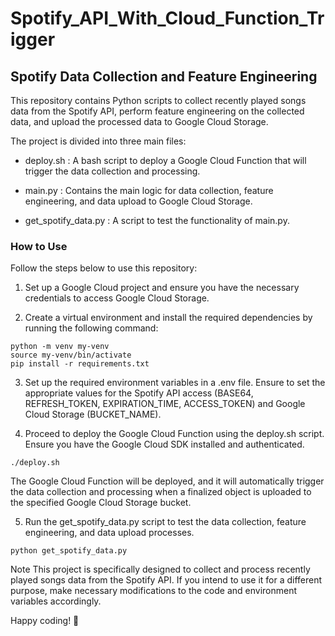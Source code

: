 # Spotify_API_With_Cloud_Function_Trigger

## Spotify Data Collection and Feature Engineering
This repository contains Python scripts to collect recently played songs data from the Spotify API, perform feature engineering on the collected data, and upload the processed data to Google Cloud Storage. 

The project is divided into three main files:

- deploy.sh : A bash script to deploy a Google Cloud Function that will trigger the data collection and processing.

- main.py : Contains the main logic for data collection, feature engineering, and data upload to Google Cloud Storage.

- get_spotify_data.py : A script to test the functionality of main.py.

### How to Use
Follow the steps below to use this repository:

1. Set up a Google Cloud project and ensure you have the necessary credentials to access Google Cloud Storage.

2. Create a virtual environment and install the required dependencies by running the following command:
```
python -m venv my-venv
source my-venv/bin/activate
pip install -r requirements.txt
```
3. Set up the required environment variables in a .env file. Ensure to set the appropriate values for the Spotify API access (BASE64, REFRESH_TOKEN, EXPIRATION_TIME, ACCESS_TOKEN) and Google Cloud Storage (BUCKET_NAME).

4. Proceed to deploy the Google Cloud Function using the deploy.sh script. Ensure you have the Google Cloud SDK installed and authenticated.
```
./deploy.sh
```
The Google Cloud Function will be deployed, and it will automatically trigger the data collection and processing when a finalized object is uploaded to the specified Google Cloud Storage bucket.

5. Run the get_spotify_data.py script to test the data collection, feature engineering, and data upload processes.
```
python get_spotify_data.py
```

Note
This project is specifically designed to collect and process recently played songs data from the Spotify API. If you intend to use it for a different purpose, make necessary modifications to the code and environment variables accordingly.

Happy coding! 🚀




